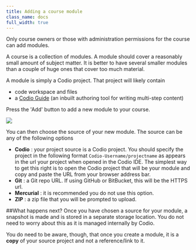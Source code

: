 ```yaml
---
title: Adding a course module
class_name: docs
full_width: true
---
```


Only course owners or those with administration permissions for the course can add modules.

A course is a collection of modules. A module should cover a reasonably small amount of subject matter. It is better to have several smaller modules than a couple of huge ones that cover too much material.

A module is simply a Codio project. That project will likely contain 

- code workspace and files
- a [Codio Guide](/docs/education/teachers/guides) (an inbuilt authoring tool for writing multi-step content)

Press the 'Add' button to add a new module to your course.

![](docs/education/module-add.png)

You can then choose the source of your new module. The source can be any of the following options

- **Codio** : your project source is a Codio project. You should specify the project in the following format `Codio-Username/projectname` as appears in the url your project when opened in the Codio IDE. The simplest way to get this right is to open the Codio project that will be your module and copy and paste the URL from your browser address bar.
- **Git** : a Git repo URL. If using GitHub or BitBucket, this will be the HTTPS url.
- **Mercurial** : it is recommended you do not use this option.
- **ZIP** : a zip file that you will be prompted to upload.

##What happens next?
Once you have chosen a source for your module, a snapshot is made and is stored in a separate storage location. You do not need to worry about this as it is managed internally by Codio. 

You do need to be aware, though, that once you create a module, it is a **copy** of your source project and not a reference/link to it.



